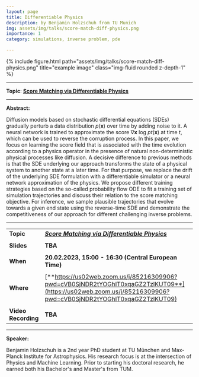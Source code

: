 ```yaml
---
layout: page
title: Differentiable Physics
description: by Benjamin Holzschuh from TU Munich
img: assets/img/talks/score-match-diff-physics.png
importance: 1
category: simulations, inverse problem, pde

---
```




<div class="row">
    <div class="col-sm mt-3 mt-md-0">
        {% include figure.html path="assets/img/talks/score-match-diff-physics.png" title="example image" class="img-fluid rounded z-depth-1" %}
    </div>
</div>
<hr>

**Topic**:  [**Score Matching via Differentiable Physics**](https://arxiv.org/abs/2301.10250)


<hr>

**Abstract:**  

Diffusion models based on stochastic differential equations (SDEs) gradually perturb a data distribution *p*(**x**) over time by adding noise to it. A neural network is trained to approximate the score ∇**x** log *pt*(**x**) at time *t*, which can be used to reverse the corruption process. In this paper, we focus on learning the score field that is associated with the time evolution according to a physics operator in the presence of natural non-deterministic physical processes like diffusion. A decisive difference to previous methods is that the SDE underlying our approach transforms the state of a physical system to another state at a later time. For that purpose, we replace the drift of the underlying SDE formulation with a differentiable simulator or a neural network approximation of the physics. We propose different training strategies based on the so-called probability flow ODE to fit a training set of simulation trajectories and discuss their relation to the score matching objective. For inference, we sample plausible trajectories that evolve towards a given end state using the reverse-time SDE and demonstrate the competitiveness of our approach for different challenging inverse problems.

<hr>


|                     |                                                              |
| ------------------- | ------------------------------------------------------------ |
| **Topic**           | [***Score Matching via Differentiable Physics***](https://arxiv.org/abs/2301.10250) |
|                     |                                                              |
| **Slides**          | **TBA**                                                      |
|                     |                                                              |
| **When**            | **20.02.2023, 15:00 - 16:30 (Central European Time)**        |
|                     |                                                              |
| **Where**           | [**https://us02web.zoom.us/j/85216309906?pwd=cVB0SjNDR2tYOGhIT0xqaGZ2TzlKUT09**](https://us02web.zoom.us/j/85216309906?pwd=cVB0SjNDR2tYOGhIT0xqaGZ2TzlKUT09) |
|                     |                                                              |
| **Video Recording** | **TBA**                                                      |


<hr>

**Speaker:**

Benjamin Holzschuh is a 2nd year PhD student at TU München and Max-Planck Institute for Astrophysics. His research focus is at the intersection of Physics and Machine Learning. Prior to starting his doctoral research, he earned both his Bachelor's and Master's from TUM.
